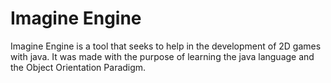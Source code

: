 # Imagine Engine

Imagine Engine is a tool that seeks to help in the development of 2D games with java. It was made with the purpose of learning the java language and the Object Orientation Paradigm.